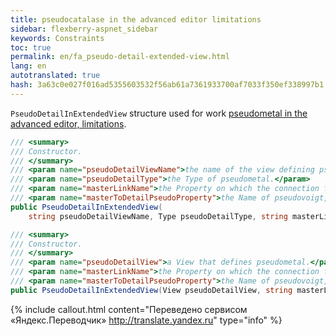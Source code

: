 ```yaml
--- 
title: pseudocatalase in the advanced editor limitations 
sidebar: flexberry-aspnet_sidebar 
keywords: Constraints 
toc: true 
permalink: en/fa_pseudo-detail-extended-view.html 
lang: en 
autotranslated: true 
hash: 3a63c0e027f016ad5355603532f56ab61a7361933700af7033f350ef338997b1 
--- 
```


`PseudoDetailInExtendedView` structure used for work [pseudometal in the advanced editor, limitations](fa_details-limit-editor.html). 

```csharp
/// <summary> 
/// Constructor. 
/// </summary> 
/// <param name="pseudoDetailViewName">the name of the view defining pseudometal.</param> 
/// <param name="pseudoDetailType">the Type of pseudometal.</param> 
/// <param name="masterLinkName">the Property on which the connection from pseudometal to detailu.</param> 
/// <param name="masterToDetailPseudoProperty">the Name of pseudovoigt, which is the connection from master to detaile.</param> 
public PseudoDetailInExtendedView(
	string pseudoDetailViewName, Type pseudoDetailType, string masterLinkName, string masterToDetailPseudoProperty)
``` 

```csharp
/// <summary> 
/// Constructor. 
/// </summary> 
/// <param name="pseudoDetailView">a View that defines pseudometal.</param> 
/// <param name="masterLinkName">the Property on which the connection from pseudometal to detailu.</param> 
/// <param name="masterToDetailPseudoProperty">the Name of pseudovoigt, which is the connection from master to detaile.</param> 
public PseudoDetailInExtendedView(View pseudoDetailView, string masterLinkName, string masterToDetailPseudoProperty)
``` 



{% include callout.html content="Переведено сервисом «Яндекс.Переводчик» <http://translate.yandex.ru>" type="info" %}
